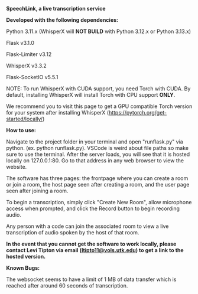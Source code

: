 **SpeechLink, a live transcription service**



**Developed with the following dependencies:**

Python 3.11.x (WhisperX will **NOT BUILD** with Python 3.12.x or Python 3.13.x)

Flask v3.1.0

Flask-Limiter v3.12

WhisperX v3.3.2

Flask-SocketIO v5.5.1

NOTE: To run WhisperX with CUDA support, you need Torch with CUDA. By default, installing WhisperX will install Torch with CPU support **ONLY**.

We recommend you to visit this page to get a GPU compatible Torch version for your system after installing WhisperX (https://pytorch.org/get-started/locally/)



**How to use:**

Navigate to the project folder in your terminal and open "runflask.py" via python. (ex. python runflask.py). VSCode is weird about file paths so make sure to use the terminal. After the server loads, you will see that it is hosted locally on 127.0.0.1:80. Go to that address in any web browser to view the website.

The software has three pages: the frontpage where you can create a room or join a room, the host page seen after creating a room, and the user page seen after joining a room.

To begin a transcription, simply click "Create New Room", allow microphone access when prompted, and click the Record button to begin recording audio.

Any person with a code can join the associated room to view a live transcription of audio spoken by the host of that room. 

**In the event that you cannot get the software to work locally, please contact Levi Tipton via email (ltipto11@vols.utk.edu) to get a link to the hosted version.**



**Known Bugs:**

The websocket seems to have a limit of 1 MB of data transfer which is reached after around 60 seconds of transcription. 
